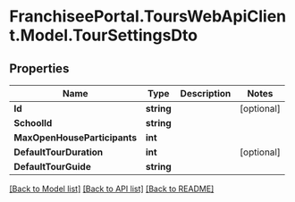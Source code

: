 # FranchiseePortal.ToursWebApiClient.Model.TourSettingsDto

## Properties

Name | Type | Description | Notes
------------ | ------------- | ------------- | -------------
**Id** | **string** |  | [optional] 
**SchoolId** | **string** |  | 
**MaxOpenHouseParticipants** | **int** |  | 
**DefaultTourDuration** | **int** |  | [optional] 
**DefaultTourGuide** | **string** |  | 

[[Back to Model list]](../README.md#documentation-for-models) [[Back to API list]](../README.md#documentation-for-api-endpoints) [[Back to README]](../README.md)

